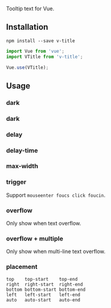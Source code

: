 Tooltip text for Vue.

## Installation

```shell
npm install --save v-title
```

```ts
import Vue from 'vue';
import VTitle from 'v-title';

Vue.use(VTitle);
```

## Usage

### dark

<demo name="Dark" />

### dark

<demo name="Dark" />

### delay

<demo name="Delay" />

### delay-time

<demo name="DelayTime" />

### max-width

<demo name="MaxWidth" />

### trigger

Support `mouseenter foucs click foucin`.

<demo name="Trigger" />

### overflow

Only show when text overflow.

<demo name="Overflow" />

### overflow + multiple

Only show when multi-line text overflow.

<demo name="OverflowMultiple" />

### placement

```
top    top-start    top-end
right  right-start  right-end
bottom bottom-start bottom-end
left   left-start   left-end
auto   auto-start   auto-end
```